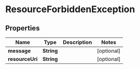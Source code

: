 

# ResourceForbiddenException


## Properties

| Name | Type | Description | Notes |
|------------ | ------------- | ------------- | -------------|
|**message** | **String** |  |  [optional] |
|**resourceUri** | **String** |  |  [optional] |



